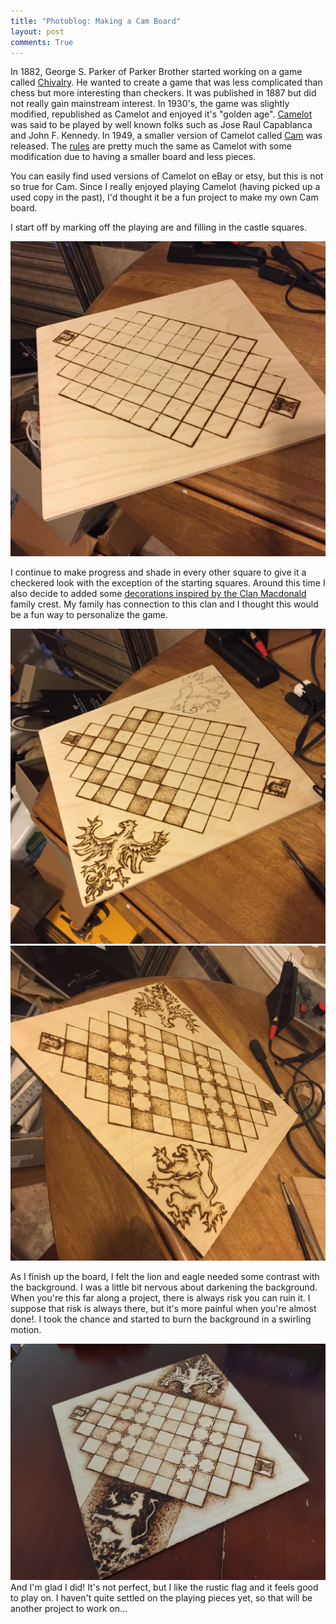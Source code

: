 ```yaml
---
title: "Photoblog: Making a Cam Board"
layout: post
comments: True
---
```

In 1882, George S. Parker of Parker Brother started working on a game called [Chivalry](https://boardgamegeek.com/boardgame/117864/chivalry).  He wanted to create a game that was less complicated than chess but more interesting than checkers.  It was published in 1887 but did not really gain mainstream interest.  In 1930's, the game was slightly modified, republished as Camelot and enjoyed it's "golden age".  [Camelot](https://boardgamegeek.com/boardgame/5251/camelot) was said to be played by well known folks such as Jose Raul Capablanca and John F. Kennedy.  In 1949, a smaller version of Camelot called [Cam](https://boardgamegeek.com/boardgame/117869/cam) was released.  The [rules](https://boardgamegeek.com/boardgame/5251/camelot) are pretty much the same as Camelot with some modification due to having a smaller board and less pieces.

You can easily find used versions of Camelot on eBay or etsy, but this is not so true for Cam.  Since I really enjoyed playing Camelot (having picked up a used copy in the past), I'd thought it be a fun project to make my own Cam board.  

I start off by marking off the playing are and filling in the castle squares.

![Starting a Cam board](/assets/cam1.jpg)

I continue to make progress and shade in every other square to give it a checkered look with the exception of the starting squares. Around this time I also decide to added some [decorations inspired by the Clan Macdonald](https://en.wikipedia.org/wiki/Clan_Macdonald_of_Clanranald) family crest.  My family has connection to this clan and I thought this would be a fun way to personalize the game.

![Making Progress](/assets/cam2.jpg)
![Almost finished](/assets/cam3.jpg)

As I finish up the board, I felt the lion and eagle needed some contrast with the background.  I was a little bit nervous about darkening the background.  When you're this far along a project, there is always risk you can ruin it.  I suppose that risk is always there, but it's more painful when you're almost done!. I took the chance and started to burn the background in a swirling motion.

![Final Cam](/assets/final_cam.jpg)
And I'm glad I did! It's not perfect, but I like the rustic flag and it feels good to play on. I haven't quite settled on the playing pieces yet, so that will be another project to work on...
